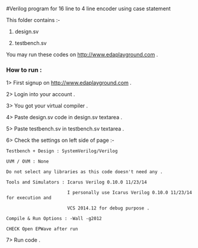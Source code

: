 #Verilog program for 16 line to 4 line encoder using case statement

This folder contains :-

  1) design.sv
  
  2) testbench.sv
  
You may run these codes on http://www.edaplayground.com .


### How to run :

 1> First signup on http://www.edaplayground.com .
 
 2> Login into your account .
 
 3> You got your virtual compiler .
 
 4> Paste design.sv code in design.sv textarea .
 
 5> Paste testbench.sv in testbench.sv textarea .
 
 6> Check the settings on left side of page :-
 
    Testbench + Design : SystemVerilog/Verilog
    
    UVM / OVM : None
    
    Do not select any libraries as this code doesn't need any .
    
    Tools and Simulators : Icarus Verilog 0.10.0 11/23/14
    
                           I personally use Icarus Verilog 0.10.0 11/23/14 for execution and
                           
                           VCS 2014.12 for debug purpose .
                           
    Compile & Run Options : -Wall -g2012
    
    CHECK Open EPWave after run
    
 7> Run code .
